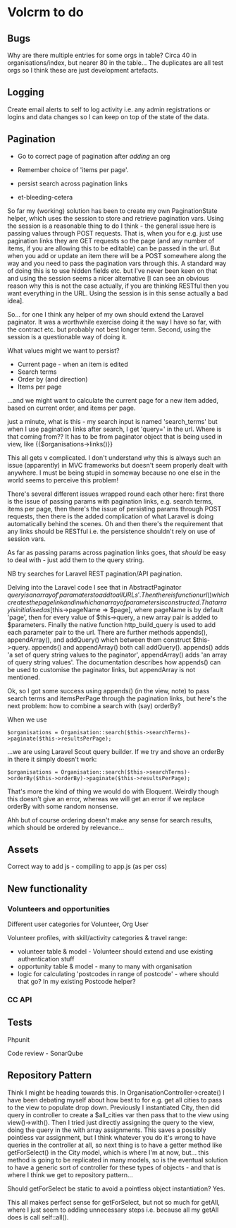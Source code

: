 # Volcrm to do

## Bugs

Why are there multiple entries for some orgs in table? Circa 40 in organisations/index, but nearer 80 in the table... The duplicates are all test orgs so I think these are just development artefacts.

## Logging

Create email alerts to self to log activity i.e. any admin registrations or logins and data changes so I can keep on top of the state of the data.

## Pagination

- Go to correct page of pagination after *adding* an org

- Remember choice of 'items per page'.
- persist search across pagination links
- et-bleeding-cetera

So far my (working) solution has been to create my own PaginationState helper, which uses the session to store and retrieve pagination vars. Using the session is a reasonable thing to do I think - the general issue here is passing values through POST requests. That is, when you for e.g. just use pagination links they are GET requests so the page (and any number of items, if you are allowing this to be editable) can be passed in the url. But when you add or update an item there will be a POST somewhere along the way and you need to pass the pagination vars through this. A standard way of doing this is to use hidden fields etc. but I've never been keen on that and using the session seems a nicer alternative [I can see an obvious reason why this is not the case actually, if you are thinking RESTful then you want everything in the URL. Using the session is in this sense actually a bad idea].

So... for one I think any helper of my own should extend the Laravel paginator. It was a worthwhile exercise doing it the way I have so far, with the contract etc. but probably not best longer term. Second, using the session is a questionable way of doing it.

What values might we want to persist?

- Current page - when an item is edited
- Search terms
- Order by (and direction)
- Items per page

...and we might want to calculate the current page for a new item added, based on current order, and items per page.



just a minute, what is this - my search input is named 'search_terms' but when I use pagination links after search, I get 'query=' in the url. Where is that coming from?? It has to be from paginator object that is being used in view, like {{$organisations->links()}}

This all gets v complicated. I don't understand why this is always such an issue (apparently) in MVC frameworks but doesn't seem properly dealt with anywhere. I must be being stupid in someway because no one else in the world seems to perceive this problem! 

There's several different issues wrapped round each other here: first there is the issue of passing params with pagination links, e.g. search terms, items per page, then there's the issue of persisting params through POST requests, then there is the added complication of what Laravel is doing automatically behind the scenes. Oh and then there's the requirement that any links should be RESTful i.e. the persistence shouldn't rely on use of session vars.

As far as passing params across pagination links goes, that *should* be easy to deal with - just add them to the query string.

NB try searches for Laravel REST pagination/API pagination.

Delving into the Laravel code I see that in AbstractPaginator $query is an array of 'paramaters to add to all URLs'. Then there is  function url() which creates the page link and in which an array of parameters is constructed. That array is initialised as [$this->pageName => $page], where pageName is by default 'page', then for every value of $this->query, a new array pair is added to $parameters. Finally the native function http_build_query is used to add each parameter pair to the url. There are further methods appends(), appendArray(), and addQuery() which between them construct $this->query. appends() and appendArray() both call addQuery(). appends() adds 'a set of query string values to the paginator', appendArray() adds 'an array of query string values'. The documentation describes how appends() can be used to customise the paginator links, but appendArray is not mentioned.

Ok, so I got some success using appends() (in the view, note) to pass search terms and itemsPerPage through the pagination links, but here's the next problem: how to combine a search with (say) orderBy?

When we use 

```
$organisations = Organisation::search($this->searchTerms)->paginate($this->resultsPerPage);
```

...we are using Laravel Scout query builder. If we try and shove an orderBy in there it simply doesn't work:

```
$organisations = Organisation::search($this->searchTerms)->orderBy($this->orderBy)->paginate($this->resultsPerPage);
```

That's more the kind of thing we would do with Eloquent. Weirdly though this doesn't give an error, whereas we will get an error if we replace orderBy with some random nonsense. 

Ahh but of course ordering doesn't make any sense for search results, which should be ordered by relevance...

## Assets

Correct way to add js - compiling to app.js (as per css)

## New functionality

### Volunteers and opportunities

Different user categories for Volunteer, Org User

Volunteer profiles, with skill/activity categories & travel range:

- volunteer table & model - Volunteer should extend and use existing authentication stuff
- opportunity table & model - many to many with organisation
- logic for calculating 'postcodes in range of postcode' - where should that go? In my existing Postcode helper?

### CC API

## Tests

Phpunit

Code review - SonarQube





## Repository Pattern

Think I might be heading towards this. In OrganisationController->create() I have been debating myself about how best to for e.g. get all cities to pass to the view to populate drop down. Previously I instantiated City, then did query in controller to create a $all_cities var then pass that to the view using view()->with(). Then I tried just directly assigning the query to the view, doing the query in the with array assignments. This saves a possibly pointless var assignment, but I think whatever you do it's wrong to have queries in the controller at all, so next thing is to have a getter method like getForSelect() in the City model, which is where  I'm at now, but... this method is going to be replicated in many models, so is the eventual solution to have a generic sort of controller for these types of objects - and that is where I think we get to repository pattern... 

Should getForSelect be static to avoid a pointless object instantiation? Yes. 

This all makes perfect sense for getForSelect, but not so much for getAll, where I just seem to adding unnecessary steps i.e. because all my getAll does is call self::all(). 